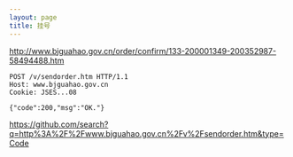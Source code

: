 ```yaml
---
layout: page
title: 挂号
---
```


http://www.bjguahao.gov.cn/order/confirm/133-200001349-200352987-58494488.htm

```
POST /v/sendorder.htm HTTP/1.1
Host: www.bjguahao.gov.cn
Cookie: JSES...08
```

```
{"code":200,"msg":"OK."}
```

https://github.com/search?q=http%3A%2F%2Fwww.bjguahao.gov.cn%2Fv%2Fsendorder.htm&type=Code